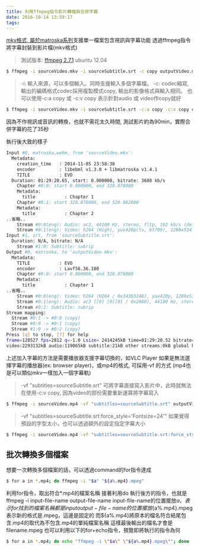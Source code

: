```yaml
---
title: 利用ffmpeg指令影片轉檔與合併字幕
date: 2016-10-14 13:59:17
tags:
---
```


[mkv格式, 屬於matroska系列](https://zh.wikipedia.org/wiki/Matroska)支援單一檔案包含視訊與字幕功能
透過ffmpeg指令將字幕封裝到影片檔(mkv格式)
> 測試版本: [ffmpeg 2.7.1](https://www.johnvansickle.com/ffmpeg/) ubuntu 12.04
``` bash
$ ffmpeg -i sourceVideo.mkv -i sourceSubtitle.srt -c copy outputVideo.mkv
```
> -i: 輸入來源，可以多個輸入。同時支援輸入多個字幕檔。
> -c: codec縮寫, 輸出的編碼格式codec採用複製模式copy, 輸出的影像格式與輸入相同。
> 也可以使用-c:a copy 或 -c:v copy 表示針對audio 或 video作copy就好
``` bash
$ ffmpeg -i sourceVideo.mkv -i sourceSubtitle.srt -c:a copy -c:v copy outputVideo.mkv
```


因為不作視訊或音訊的轉換，也就不需花太久時間, 測試影片約為90min，實際合併字幕約花了35秒
<!-- more -->
執行後大致的樣子
``` bash
Input #0, matroska,webm, from 'sourceVideo.mkv':
  Metadata:
    creation_time   : 2014-11-05 23:58:38
    encoder         : libebml v1.3.0 + libmatroska v1.4.1
    TITLE           : EVO
  Duration: 01:29:20.65, start: 0.000000, bitrate: 3688 kb/s
    Chapter #0:0: start 0.000000, end 328.078000
    Metadata:
      title           : Chapter 1
    Chapter #0:1: start 328.078000, end 520.062000
    Metadata:
      title           : Chapter 2
..省略..
    Stream #0:0(eng): Audio: ac3, 44100 Hz, stereo, fltp, 192 kb/s (default)
    Stream #0:1(eng): Video: h264 (High), yuv420p(tv, bt709), 1280x534 [SAR 1:1 DAR 640:267], 23.98 fps, 23.98 tbr, 1k tbn, 180k tbc (default)
Input #1, srt, from 'sourceSubtitle.srt':
  Duration: N/A, bitrate: N/A
    Stream #1:0: Subtitle: subrip
Output #0, matroska, to 'outputVideo.mkv':
  Metadata:
    TITLE           : EVO
    encoder         : Lavf56.36.100
    Chapter #0:0: start 0.000000, end 328.078000
    Metadata:
      title           : Chapter 1
..省略..
    Stream #0:0(eng): Video: h264 (H264 / 0x34363248), yuv420p, 1280x534 [SAR 1:1 DAR 640:267], q=2-31, 23.98 fps, 23.98 tbr, 1k tbn, 1k tbc (default)
    Stream #0:1(eng): Audio: ac3 ([0] [0][0] / 0x2000), 44100 Hz, stereo, 192 kb/s (default)
    Stream #0:2: Subtitle: subrip
Stream mapping:
  Stream #0:1 -> #0:0 (copy)
  Stream #0:0 -> #0:1 (copy)
  Stream #1:0 -> #0:2 (copy)
Press [q] to stop, [?] for help
frame=128527 fps=2812 q=-1.0 Lsize= 2414245kB time=01:29:20.52 bitrate=3689.5kbits/s    
video:2293132kB audio:119065kB subtitle:21kB other streams:0kB global headers:0kB muxing overhead: 0.084050%
```

上述加入字幕的方法是需要播放器支援字幕切換的，如VLC Player
如果是無法選擇字幕的播放器(ex: browser player)，或mp4的格式, 可採用-vf 的方式
(mp4也是可以類似mkv一樣加入一個字幕軌)

> -vf "subtitles=sourceSubtitle.srt" 可將字幕直接寫入影片中，此時就無法在使用-c:v copy, 因為video的部份需要重新運算將字幕寫入
``` bash
$ ffmpeg -i sourceVideo.mp4 -vf "subtitles=sourceSubtitle.srt" outputVideo.mp4
```
> -vf "subtitles=sourceSubtitle.srt:force_style='Fontsize=24'" 如果覺得預設的字型太小，也可以透過額外的設定指定字幕大小
``` bash
$ ffmpeg -i sourceVideo.mp4 -vf "subtitles=sourceSubtitle.srt:force_style='Fontsize=24'" outputVideo.mp4
```

## 批次轉換多個檔案
想要一次轉換多個檔案的話，可以透過command的for指令達成
``` bash
$ for a in *.mp4; do ffmpeg -i "$a" "${a%.mp4}.mpeg"
```
利用for指令，取出符合*.mp4的檔案名稱
接著利用do 執行後方的指令，也就是ffmpeg -i input-file-name output-file-name
input-file-name的位置擺放$a，表示for找到的檔案名稱都是input
output-file-name的位置擺放${a%.mp4}.mpeg
表示新的格式是.mpeg，這邊是固定的
而${a%.mp4}將原本的檔名符合結尾包含.mp4的取代為不包含.mp4的單純檔案名稱
這樣最後輸出的檔名才會是filename.mpeg
也可以利用以下的for+echo指令，預覽即將執行的指令為何
``` bash
$ for a in *.mp4; do echo "ffmpeg -i \"$a\" \"${a%.mp4}.mpeg\""; done
```